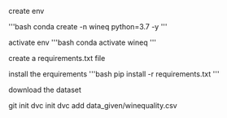 create env

'''bash
conda create -n wineq python=3.7 -y
'''

activate env
'''bash
conda activate wineq
'''

create a requirements.txt file

install the erquirements
'''bash
pip install -r requirements.txt
'''

download the dataset 

git init 
dvc init
dvc add data_given/winequality.csv